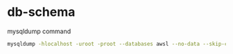 # db-schema

mysqldump command

```bash
mysqldump -hlocalhost -uroot -proot --databases awsl --no-data --skip-comments --no-create-db | sed 's/ AUTO_INCREMENT=[0-9]*//g' | sed 's/USE [.*?]*[;]*//g' > awsl.sql
```
